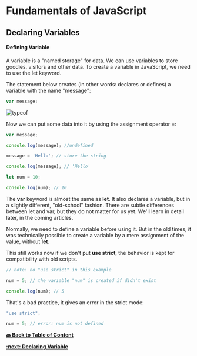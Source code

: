 # Fundamentals of JavaScript

## Declaring Variables

#### Defining Variable

A variable is a "named storage" for data. We can use variables to store goodies, visitors and other data.
To create a variable in JavaScript, we need to use the let keyword.

The statement below creates (in other words: declares or defines) a variable with the name "message":

```javascript
var message;
```
![typeof](../assets/variable.gif)

Now we can put some data into it by using the assignment operator =:
```javascript
var message;

console.log(message); //undefined

message = 'Hello'; // store the string

console.log(message); // 'Hello'

let num = 10;

console.log(num); // 10

```

The **var** keyword is almost the same as **let**. It also declares a variable, but in a slightly different, "old-school" fashion. 
There are subtle differences between let and var, but they do not matter for us yet. We'll learn in detail later, in the 
coming articles.

Normally, we need to define a variable before using it. But in the old times, it was technically possible to create a 
variable by a mere assignment of the value, without **let**.

This still works now if we don't put **use strict**, the behavior is kept for compatibility with old scripts.

```javascript
// note: no "use strict" in this example

num = 5; // the variable "num" is created if didn't exist

console.log(num); // 5
```

That's a bad practice, it gives an error in the strict mode:

```javascript
"use strict";

num = 5; // error: num is not defined
```
**[ :back: Back to Table of Content](https://github.com/shravankb/pre-requisite-nodejs)** 

**[ :next: Declaring Variable](https://github.com/shravankb/pre-requisite-nodejs/blob/main/module-3/PROGRAMMING_CONSTRUCTS.md)**